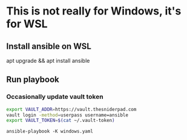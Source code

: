 # This is not really for Windows, it's for WSL

## Install ansible on WSL

apt upgrade && apt install ansible

## Run playbook

### Occasionally update vault token

```bash
export VAULT_ADDR=https://vault.thesniderpad.com
vault login -method=userpass username=ansible
export VAULT_TOKEN=$(cat ~/.vault-token)
```

`ansible-playbook -K windows.yaml`
